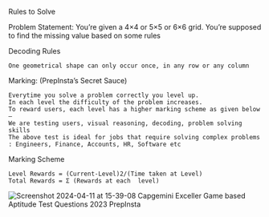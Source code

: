 Rules to Solve 

Problem Statement: You’re given a 4×4 or 5×5 or 6×6 grid. You’re supposed to find the missing value based on some rules

Decoding Rules

    One geometrical shape can only occur once, in any row or any column

Marking: (PrepInsta’s Secret Sauce)

    Everytime you solve a problem correctly you level up.
    In each level the difficulty of the problem increases.
    To reward users, each level has a higher marking scheme as given below –
    We are testing users, visual reasoning, decoding, problem solving skills
    The above test is ideal for jobs that require solving complex problems : Engineers, Finance, Accounts, HR, Software etc

Marking Scheme

    Level Rewards = (Current-Level)2/(Time taken at Level)
    Total Rewards = Σ (Rewards at each  level)

![Screenshot 2024-04-11 at 15-39-08 Capgemini Exceller Game based Aptitude Test Questions 2023 PrepInsta](https://github.com/ArkS0001/Game-Based-Aptitude/assets/113760964/b8908acb-b546-438a-a3db-58f6d900a3ce)
